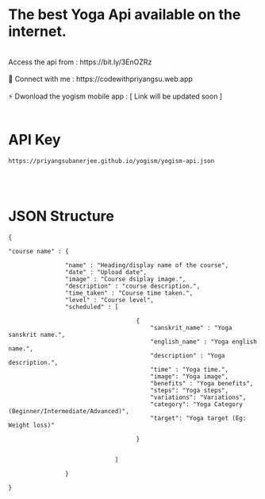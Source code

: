 # The best Yoga Api available on the internet.
<br>
Access the api from : https://bit.ly/3EnOZRz <br><br>
🔗 Connect with me : https://codewithpriyangsu.web.app <br><br>
⚡️ Dwonload the yogism mobile app : [ Link will be updated soon ] <br><br>

# API Key

    https://priyangsubanerjee.github.io/yogism/yogism-api.json
    


<br>
<br>

# JSON Structure

    {

    "course name" : {

                    "name" : "Heading/display name of the course",
                    "date" : "Upload date",
                    "image" : "Course dsiplay image.",
                    "description" : "course description.",
                    "time_taken" : "Course time taken.",
                    "level" : "Course level",
                    "scheduled" : [

                                        {
                                            "sanskrit_name" : "Yoga sanskrit name.",
                                            "english_name" : "Yoga english name.",
                                            "description" : "Yoga description.",
                                            "time" : "Yoga time.",
                                            "image": "Yoga image",
                                            "benefits" : "Yoga benefits",
                                            "steps": "Yoga steps",
                                            "variations": "Variations",
                                            "category": "Yoga Category (Beginner/Intermediate/Advanced)",
                                            "target": "Yoga target (Eg: Weight loss)"

                                        }


                                  ]

                    }

    }

